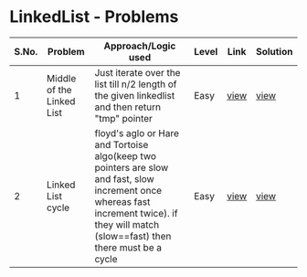 # LinkedList - Problems

S.No. | Problem | Approach/Logic used | Level | Link | Solution |
------|---------|---------------------|-------|------|----------|
1 | Middle of the Linked List | Just iterate over the list till n/2 length of the given linkedlist and then return "tmp" pointer | Easy | [view](https://leetcode.com/problems/middle-of-the-linked-list/) | [view](middle-of-the-LL.cpp) 
2 | Linked List cycle | floyd's aglo or Hare and Tortoise algo(keep two pointers are slow and fast, slow increment once whereas fast increment twice). if they will match (slow==fast) then there must be a cycle | Easy | [view](https://leetcode.com/problems/linked-list-cycle/description/) | [view](LL-cycle.cpp) 